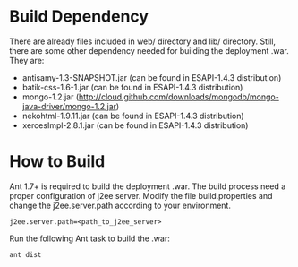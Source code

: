 # Build Dependency #

There are already files included in web/ directory and lib/ directory.
Still, there are some other dependency needed for building the deployment .war. They are: 

- antisamy-1.3-SNAPSHOT.jar (can be found in ESAPI-1.4.3 distribution)
- batik-css-1.6-1.jar (can be found in ESAPI-1.4.3 distribution)
- mongo-1.2.jar (http://cloud.github.com/downloads/mongodb/mongo-java-driver/mongo-1.2.jar)
- nekohtml-1.9.11.jar (can be found in ESAPI-1.4.3 distribution)
- xercesImpl-2.8.1.jar (can be found in ESAPI-1.4.3 distribution)

# How to Build #

Ant 1.7+ is required to build the deployment .war. The build process need a proper configuration of j2ee server. Modify the file build.properties and change the j2ee.server.path according to your environment.

    j2ee.server.path=<path_to_j2ee_server>

Run the following Ant task to build the .war:

    ant dist

